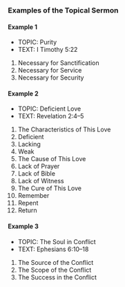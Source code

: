 ### Examples of the Topical Sermon

#### Example 1

* TOPIC: Purity
* TEXT: I Timothy 5:22

1. Necessary for Sanctification
2. Necessary for Service
3. Necessary for Security

#### Example 2

* TOPIC: Deficient Love
* TEXT: Revelation 2:4–5

1. The Characteristics of This Love
  1. Deficient
  2. Lacking
  3. Weak
2. The Cause of This Love
  1. Lack of Prayer
  2. Lack of Bible
  3. Lack of Witness
3. The Cure of This Love
  1. Remember
  2. Repent
  3. Return

#### Example 3

* TOPIC: The Soul in Conflict
* TEXT: Ephesians 6:10–18

1. The Source of the Conflict
2. The Scope of the Conflict
3. The Success in the Conflict

